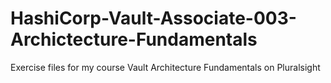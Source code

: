 # HashiCorp-Vault-Associate-003-Archictecture-Fundamentals
Exercise files for my course Vault Architecture Fundamentals on Pluralsight
